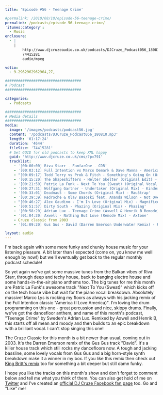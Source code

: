 ```yaml
---
title: 'Episode #56 - Teenage Crime'

#permalink: /2010/08/18/episode-56-teenage-crime/
permalink: /podcasts/episode-56-teenage-crime/
'itunes:category':
  - Music
enclosure:
  - |
    |
        http://www.djcruzeaudio.co.uk/podcasts/DJCruze_Podcast056_180810.mp3
        74415281
        audio/mpeg

votio:
  - 9.2962962962964,27,

###################################
# Podcast
###################################

categories:
  - Podcasts

###################################
# Media details
###################################
media:
  image: '/images/podcasts/podcast56.jpg'
  content: '/podcasts/DJCruze_Podcast056_180810.mp3'
  length: '01:17:24'
  duration: '4644'
  fileSize: '74415281'
  # Set GUID for old podcasts to keep XML happy
  guid: 'http://www.djcruze.co.uk/cms/?p=791'
  tracklist:
    - '[00:00:00] Riva Starr - FanfarOne - CDR'
    - '[00:03:12] Full Intention vs Marco Demark & Dave Manna - America (I Love America) (LYS Remix) - Full Intention'
    - "[00:09:17] Todd Terry vs Prok & Fitch - Something's Going On (Original Mix) - Stealth Records"
    - '[00:15:20] The Shapeshifters - Helter Skelter (Original Edit) - Defected'
    - '[00:21:50] Patric La Funk - Next To You (Sweat) (Original Vocal Mix) - WePlay'
    - '[00:27:31] Wolfgang Gartner - Undertaker (Original Mix) - Kindergarten'
    - '[00:33:01] Deadmau5 - Some Chords (Original Mix) - Mau5trap'
    - '[00:39:39] Redroche & Olav Basoski feat. Amanda Wilson - Not Over You (Original Mix) - Eyezcream Records'
    - "[00:46:27] Alex Gaudino - I'm In Love (Original Mix) - Magnificent"
    - '[00:51:57] Dirty South - Phazing (Original Mix) - Phazing'
    - '[00:58:20] Adrian Lux - Teenage Crime (Axwell & Henrik B Remode) - Axtone Records'
    - '[01:04:20] Axwell - Nothing But Love (Remode Mix) - Axtone'
    - Cruze classic from 2003
    - '[01:09:20] Gus Gus - David (Darren Emerson Underwater Remix) - Underwater Records'

layout: audio
---
```


I'm back again with some more funky and chunky house music for your listening pleasure. A bit later than I expected (come on, you know me well enough by now!) but we'll eventually get back to the regular monthly podcast schedule!

So yet again we've got some massive tunes from the Balkan vibes of Riva Starr, through deep and techy house, back to banging electro house and some hands-in-the-air piano anthems too. The big tunes for me this month are Patric La Funk's awesome track "Next To You (Sweat)" which kicks off on the tech house vibe but wait for the piano vocal breakdown. Absolutely massive! Marco Lys is rocking my floors as always with his jacking remix of the Full Intention classic "America (I Love America)". I'm loving the drum programming on this one - great percussion and nice, skippy drums. Finally, we've got the dancefloor anthem, and name of this month's podcast, "Teenage Crime" by Sweden's Adrian Lux. Remixed by Axwell and Henrik B, this starts off all mean and moody and then builds to an epic breakdown with a brilliant vocal. I can't stop singing this one!

The Cruze Classic for this month is a bit newer than usual, coming out in 2003. It's the Darren Emerson remix of the Gus Gus track "David". It's a killer house track which still rocks my dancefloors now. A tough and jacking bassline, some lovely vocals from Gus Gus and a big horn-style synth breakdown make it a winner in my box. If you like this remix then check out [King Britt's remix][2] too for something a bit deeper but still damn funky.

I hope you like the tracks on this month's show and don't forget to comment below and tell me what you think of them. You can also get hold of me on [Twitter][3] and I've created an [official DJ Cruze Facebook fan page][4] too. Go and "Like" me!

[1]: http://www.djcruze.co.uk/cms/wp-content/uploads/2010/08/podcast56.jpg
[2]: http://www.youtube.com/watch?v=sBfnRUBM3ck
[3]: http://twitter.com/djcruze
[4]: http://www.facebook.com/housedjcruze
[5]: http://www.djcruze.co.uk/cms/wp-content/DownloadButton.gif
[6]: http://www.djcruzeaudio.co.uk/podcasts/DJCruze_Podcast056_180810.mp3
